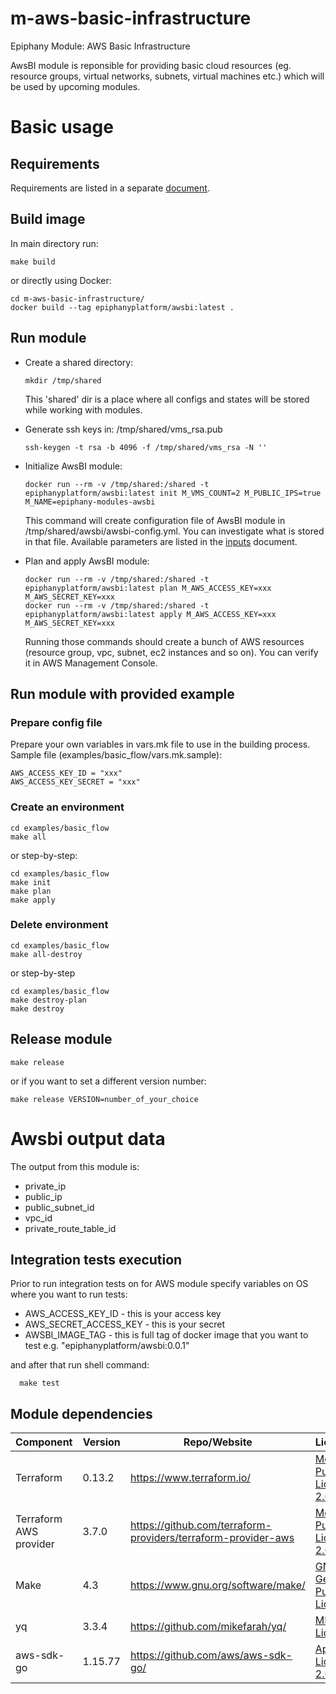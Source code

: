 # m-aws-basic-infrastructure

Epiphany Module: AWS Basic Infrastructure

AwsBI module is reponsible for providing basic cloud resources (eg. resource groups, virtual networks, subnets, virtual machines etc.) which will be used by upcoming modules.

# Basic usage

## Requirements

Requirements are listed in a separate [document](docs/REQUIREMENTS.md).

## Build image

In main directory run:

  ```shell
  make build
  ```

or directly using Docker:

  ```shell
  cd m-aws-basic-infrastructure/
  docker build --tag epiphanyplatform/awsbi:latest .
  ```

## Run module

* Create a shared directory:

  ```shell
  mkdir /tmp/shared
  ```

  This 'shared' dir is a place where all configs and states will be stored while working with modules.

* Generate ssh keys in: /tmp/shared/vms_rsa.pub

  ```shell
  ssh-keygen -t rsa -b 4096 -f /tmp/shared/vms_rsa -N ''
  ```

* Initialize AwsBI module:

  ```shell
  docker run --rm -v /tmp/shared:/shared -t epiphanyplatform/awsbi:latest init M_VMS_COUNT=2 M_PUBLIC_IPS=true M_NAME=epiphany-modules-awsbi
  ```

  This command will create configuration file of AwsBI module in /tmp/shared/awsbi/awsbi-config.yml. You can investigate what is stored in that file.
  Available parameters are listed in the [inputs](docs/INPUTS.adoc) document.

* Plan and apply AwsBI module:

  ```shell
  docker run --rm -v /tmp/shared:/shared -t epiphanyplatform/awsbi:latest plan M_AWS_ACCESS_KEY=xxx M_AWS_SECRET_KEY=xxx
  docker run --rm -v /tmp/shared:/shared -t epiphanyplatform/awsbi:latest apply M_AWS_ACCESS_KEY=xxx M_AWS_SECRET_KEY=xxx
  ```

  Running those commands should create a bunch of AWS resources (resource group, vpc, subnet, ec2 instances and so on). 
  You can verify it in AWS Management Console.

## Run module with provided example

### Prepare config file

Prepare your own variables in vars.mk file to use in the building process.
Sample file (examples/basic_flow/vars.mk.sample):

  ```shell
  AWS_ACCESS_KEY_ID = "xxx"
  AWS_ACCESS_KEY_SECRET = "xxx"
  ```

### Create an environment

  ```shell
  cd examples/basic_flow
  make all
  ```

or step-by-step:

  ```shell
  cd examples/basic_flow
  make init
  make plan
  make apply
  ```

### Delete environment

  ```shell
  cd examples/basic_flow
  make all-destroy
  ```

or step-by-step

  ```shell
  cd examples/basic_flow
  make destroy-plan
  make destroy
  ```

## Release module

  ```shell
  make release
  ```

or if you want to set a different version number:

  ```shell
  make release VERSION=number_of_your_choice
  ```

# Awsbi output data

The output from this module is:

* private_ip
* public_ip
* public_subnet_id
* vpc_id
* private_route_table_id

## Integration tests execution

Prior to run integration tests on for AWS module specify variables on OS where you want to run tests:
- AWS_ACCESS_KEY_ID - this is your access key
- AWS_SECRET_ACCESS_KEY - this is your secret
- AWSBI_IMAGE_TAG - this is full tag of docker image that you want to test e.g. "epiphanyplatform/awsbi:0.0.1"

and after that run shell command:

```shell
  make test
```

## Module dependencies

| Component                 | Version | Repo/Website                                          | License                                                           |
| ------------------------- | ------- | ----------------------------------------------------- | ----------------------------------------------------------------- |
| Terraform                 | 0.13.2  | https://www.terraform.io/                             | [Mozilla Public License 2.0](https://github.com/hashicorp/terraform/blob/master/LICENSE) |
| Terraform AWS provider    | 3.7.0   | https://github.com/terraform-providers/terraform-provider-aws | [Mozilla Public License 2.0](https://github.com/terraform-providers/terraform-provider-aws/blob/master/LICENSE) |
| Make                      | 4.3     | https://www.gnu.org/software/make/                    | [GNU General Public License](https://www.gnu.org/licenses/gpl-3.0.html) |
| yq                        | 3.3.4   | https://github.com/mikefarah/yq/                      | [MIT License](https://github.com/mikefarah/yq/blob/master/LICENSE) |
| aws-sdk-go                | 1.15.77 | https://github.com/aws/aws-sdk-go/                    | [Apache License 2.0](https://github.com/aws/aws-sdk-go/blob/master/LICENSE.txt) | 